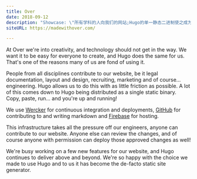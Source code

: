 ```yaml
---
title: Over
date: 2018-09-12
description: "Showcase: \"所有学科的人向我们的网站;Hugo的单一静态二进制使之成为可能。\""
siteURL: https://madewithover.com/

---
```


At Over we're into creativity, and technology should not get in the way. We want it to be easy for everyone to create, and Hugo does the same for us. That's one of the reasons many of us are fond of using it.

People from all disciplines contribute to our website, be it legal documentation, layout and design, recruiting, marketing and of course… engineering. Hugo allows us to do this with as little friction as possible. A lot of this comes down to Hugo being distributed as a single static binary. Copy, paste, run... and you're up and running!

We use [Wercker](https://www.wercker.com/) for continuous integration and deployments, [GitHub](https://github.com/) for contributing to and writing markdown and [Firebase](https://firebase.google.com/docs/hosting/) for hosting.

This infrastructure takes all the pressure off our engineers, anyone can contribute to our website. Anyone else can review the changes, and of course anyone with permission can deploy those approved changes as well!

We're busy working on a few new features for our website, and Hugo continues to deliver above and beyond. We're so happy with the choice we made to use Hugo and to us it has become the de-facto static site generator.
